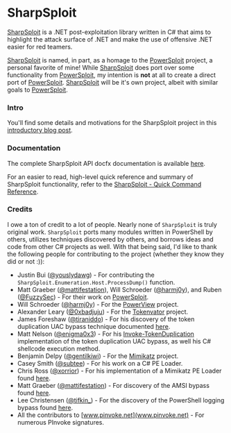 # SharpSploit

[SharpSploit](https://github.com/cobbr/SharpSploit) is a .NET post-exploitation library written in C# that aims to highlight the attack surface of .NET and make the use of offensive .NET easier for red teamers.

[SharpSploit](https://github.com/cobbr/SharpSploit) is named, in part, as a homage to the [PowerSploit](https://github.com/PowerShellMafia/PowerSploit) project, a personal favorite of mine! While [SharpSploit](https://github.com/cobbr/SharpSploit) does port over some functionality from [PowerSploit](https://github.com/PowerShellMafia/PowerSploit), my intention is **not** at all to create a direct port of [PowerSploit](https://github.com/PowerShellMafia/PowerSploit). [SharpSploit](https://github.com/cobbr/SharpSploit) will be it's own project, albeit with similar goals to [PowerSploit](https://github.com/PowerShellMafia/PowerSploit).

### Intro

You'll find some details and motivations for the SharpSploit project in this [introductory blog post](https://cobbr.io/SharpSploit.html).

### Documentation

The complete SharpSploit API docfx documentation is available [here](https://sharpsploit.cobbr.io/api/).

For an easier to read, high-level quick reference and summary of SharpSploit functionality, refer to the [SharpSploit - Quick Command Reference](https://github.com/cobbr/SharpSploit/blob/master/SharpSploit%20-%20Quick%20Command%20Reference.md).

### Credits

I owe a ton of credit to a lot of people. Nearly none of `SharpSploit` is truly original work. `SharpSploit` ports many modules written in PowerShell by others, utilizes techniques discovered by others, and borrows ideas and code from other C# projects as well. With that being said, I'd like to thank the following people for contributing to the project (whether they know they did or not :)):

* Justin Bui ([@youslydawg](https://twitter.com/youslydawg)) - For contributing the `SharpSploit.Enumeration.Host.ProcessDump()` function.
* Matt Graeber ([@mattifestation](https://twitter.com/mattifestation)), Will Schroeder ([@harmj0y](https://twitter.com/harmj0y)), and Ruben ([@FuzzySec](https://twitter.com/fuzzysec)) - For their work on [PowerSploit](https://github.com/PowerShellMafia/PowerSploit).
* Will Schroeder ([@harmj0y](https://twitter.com/harmj0y)) - For the [PowerView](https://github.com/PowerShellMafia/PowerSploit/blob/dev/Recon/PowerView.ps1) project.
* Alexander Leary ([@0xbadjuju](https://twitter.com/0xbadjuju)) - For the [Tokenvator](https://github.com/0xbadjuju/Tokenvator) project.
* James Foreshaw ([@tiraniddo](https://twitter.com/tiraniddo)) - For his discovery of the token duplication UAC bypass technique documented [here](https://tyranidslair.blogspot.com/2017/05/reading-your-way-around-uac-part-3.html).
* Matt Nelson ([@enigma0x3](https://twitter.com/enigma0x3)) - For his [Invoke-TokenDuplication](https://github.com/enigma0x3/Misc-PowerShell-Stuff/blob/master/Invoke-TokenDuplication.ps1) implementation of the token duplication UAC bypass, as well his C# shellcode execution method.
* Benjamin Delpy ([@gentilkiwi](https://twitter.com/gentilkiwi)) - For the [Mimikatz](https://github.com/gentilkiwi/mimikatz) project.
* Casey Smith ([@subtee](https://twitter.com/subtee)) - For his work on a C# PE Loader.
* Chris Ross ([@xorrior](https://twitter.com/xorrior)) - For his implementation of a Mimikatz PE Loader found [here](https://github.com/xorrior/Random-CSharpTools/blob/master/DllLoader/DllLoader/PELoader.cs).
* Matt Graeber ([@mattifestation](https://twitter.com/mattifestation)) - For discovery of the AMSI bypass found [here](https://twitter.com/mattifestation/status/735261120487772160).
* Lee Christensen ([@tifkin_](https://twitter.com/tifkin_)) - For the discovery of the PowerShell logging bypass found [here](https://github.com/leechristensen/Random/blob/master/CSharp/DisablePSLogging.cs).
* All the contributors to [www.pinvoke.net](www.pinvoke.net) - For numerous PInvoke signatures.

